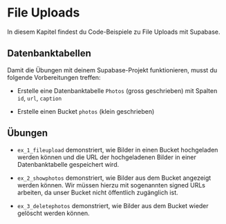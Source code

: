 # File Uploads

In diesem Kapitel findest du Code-Beispiele zu File Uploads mit Supabase.

## Datenbanktabellen
Damit die Übungen mit deinem Supabase-Projekt funktionieren, musst du folgende Vorbereitungen treffen:

- Erstelle eine Datenbanktabelle `Photos` (gross geschrieben) mit Spalten `id`, `url`, `caption`

- Erstelle einen Bucket `photos` (klein geschrieben)

## Übungen

- `ex_1_fileupload` demonstriert, wie Bilder in einen Bucket hochgeladen werden können und die URL der hochgeladenen Bilder in einer Datenbanktabelle gespeichert wird.

- `ex_2_showphotos` demonstriert, wie Bilder aus dem Bucket angezeigt werden können. Wir müssen hierzu mit sogenannten signed URLs arbeiten, da unser Bucket nicht öffentlich zugänglich ist.

- `ex_3_deletephotos` demonstriert, wie Bilder aus dem Bucket wieder gelöscht werden können.